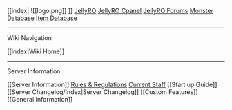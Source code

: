 [[index| ![[logo.png]] ]]
[JellyRO](jellyro.com)
[JellyRO Cpanel](cp.jellyro.com)
[JellyRO Forums](forum.jellyro.com/forums)
[Monster Database](cp.jellyro.com/monster_new)
[Item Database](cp.jellyro.com/item_new)

---
Wiki Navigation

[[index|Wiki Home]]


---
Server Information

[[Server Information]]
[Rules & Regulations](forum.jellyro.com/rules)
[Current Staff](forum.jellyro.com/staff/)
[[Start up Guide]]
[[Server Changelog/Index|Server Changelog]]
[[Custom Features]]
[[General Information]]
